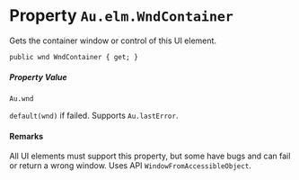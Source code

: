 # Property `Au.elm.WndContainer`

Gets the container window or control of this UI element.

```
public wnd WndContainer { get; }
```

##### Property Value

`Au.wnd`

`default(wnd)` if failed. Supports `Au.lastError`.

#### Remarks

All UI elements must support this property, but some have bugs and can fail or return a wrong window. Uses API `WindowFromAccessibleObject`.